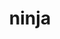---
title: "ninja"
layout: cache
categories: [package, develop]
meta: {"versions": ["1.10.2", "1.11.0", "1.11.1"], "compilers": ["gcc@=11.1.0", "gcc@=11.3.0", "gcc@=12.1.0", "gcc@=7.3.1", "gcc@=7.5.0", "gcc@=8.4.0", "oneapi@=2023.0.0"], "oss": ["amzn2", "ubuntu18.04", "ubuntu20.04", "ubuntu22.04"], "platforms": ["linux"], "targets": ["aarch64", "ivybridge", "neoverse_n1", "ppc64le", "x86_64", "x86_64_v3", "x86_64_v4"], "stacks": ["aws-ahug", "aws-ahug-aarch64", "aws-isc", "aws-isc-aarch64", "data-vis-sdk", "e4s", "e4s-oneapi", "e4s-power", "gpu-tests", "ml-linux-x86_64-cpu", "ml-linux-x86_64-cuda", "ml-linux-x86_64-rocm", "radiuss", "tutorial"], "num_specs": 135, "num_specs_by_stack": {"aws-isc-aarch64": 14, "aws-ahug-aarch64": 14, "aws-isc": 1, "aws-ahug": 1, "tutorial": 80, "radiuss": 51, "e4s-power": 3, "e4s-oneapi": 1, "gpu-tests": 1, "e4s": 3, "data-vis-sdk": 4, "ml-linux-x86_64-cuda": 5, "ml-linux-x86_64-cpu": 5, "ml-linux-x86_64-rocm": 5}}
spec_details: [{"hash": "vnufypd5onsulzpotctd3g2ofvmnnkvb", "compiler": "gcc@=7.3.1", "versions": ["1.11.1"], "os": "amzn2", "platform": "linux", "target": "aarch64", "variants": ["build_system=generic", "+re2c"], "stacks": ["aws-isc-aarch64", "aws-ahug-aarch64"], "size": "-", "tarball": "https://binaries.spack.io/develop/build_cache/linux-amzn2-aarch64/gcc-7.3.1/ninja-1.11.1/linux-amzn2-aarch64-gcc-7.3.1-ninja-1.11.1-vnufypd5onsulzpotctd3g2ofvmnnkvb.spack"}, {"hash": "7j4vgnsxngjtsouylncttmhfafnjlask", "compiler": "gcc@=7.3.1", "versions": ["1.11.1"], "os": "amzn2", "platform": "linux", "target": "aarch64", "variants": ["build_system=generic", "+re2c"], "stacks": ["aws-isc-aarch64", "aws-ahug-aarch64"], "size": "-", "tarball": "https://binaries.spack.io/develop/build_cache/linux-amzn2-aarch64/gcc-7.3.1/ninja-1.11.1/linux-amzn2-aarch64-gcc-7.3.1-ninja-1.11.1-7j4vgnsxngjtsouylncttmhfafnjlask.spack"}, {"hash": "4p7vdupshmlhugynvgk5ah3nqjwzozfq", "compiler": "gcc@=7.3.1", "versions": ["1.11.1"], "os": "amzn2", "platform": "linux", "target": "aarch64", "variants": ["build_system=generic", "+re2c"], "stacks": ["aws-isc-aarch64", "aws-ahug-aarch64"], "size": "-", "tarball": "https://binaries.spack.io/develop/build_cache/linux-amzn2-aarch64/gcc-7.3.1/ninja-1.11.1/linux-amzn2-aarch64-gcc-7.3.1-ninja-1.11.1-4p7vdupshmlhugynvgk5ah3nqjwzozfq.spack"}, {"hash": "a3ldw5ygeqsyej3tkmn5xotw6tjqsf5x", "compiler": "gcc@=7.3.1", "versions": ["1.11.1"], "os": "amzn2", "platform": "linux", "target": "aarch64", "variants": ["build_system=generic", "+re2c"], "stacks": ["aws-isc-aarch64", "aws-ahug-aarch64"], "size": "-", "tarball": "https://binaries.spack.io/develop/build_cache/linux-amzn2-aarch64/gcc-7.3.1/ninja-1.11.1/linux-amzn2-aarch64-gcc-7.3.1-ninja-1.11.1-a3ldw5ygeqsyej3tkmn5xotw6tjqsf5x.spack"}, {"hash": "vd5o7niyze22dcgk7ahcxu2vbz4zxw56", "compiler": "gcc@=7.3.1", "versions": ["1.11.1"], "os": "amzn2", "platform": "linux", "target": "aarch64", "variants": ["build_system=generic", "+re2c"], "stacks": ["aws-isc-aarch64", "aws-ahug-aarch64"], "size": "-", "tarball": "https://binaries.spack.io/develop/build_cache/linux-amzn2-aarch64/gcc-7.3.1/ninja-1.11.1/linux-amzn2-aarch64-gcc-7.3.1-ninja-1.11.1-vd5o7niyze22dcgk7ahcxu2vbz4zxw56.spack"}, {"hash": "hezwz37eiilmo52qspdbol6rcpqjnvt5", "compiler": "gcc@=7.3.1", "versions": ["1.11.1"], "os": "amzn2", "platform": "linux", "target": "aarch64", "variants": ["build_system=generic", "+re2c"], "stacks": ["aws-isc-aarch64", "aws-ahug-aarch64"], "size": "-", "tarball": "https://binaries.spack.io/develop/build_cache/linux-amzn2-aarch64/gcc-7.3.1/ninja-1.11.1/linux-amzn2-aarch64-gcc-7.3.1-ninja-1.11.1-hezwz37eiilmo52qspdbol6rcpqjnvt5.spack"}, {"hash": "lrf3dd2k67uo3qiuwns2dpu7kjend34w", "compiler": "gcc@=7.3.1", "versions": ["1.11.1"], "os": "amzn2", "platform": "linux", "target": "aarch64", "variants": ["build_system=generic", "+re2c"], "stacks": ["aws-isc-aarch64", "aws-ahug-aarch64"], "size": "-", "tarball": "https://binaries.spack.io/develop/build_cache/linux-amzn2-aarch64/gcc-7.3.1/ninja-1.11.1/linux-amzn2-aarch64-gcc-7.3.1-ninja-1.11.1-lrf3dd2k67uo3qiuwns2dpu7kjend34w.spack"}, {"hash": "trf4e5giav6hzhjwcl4wvmtrtlj2py6z", "compiler": "gcc@=7.3.1", "versions": ["1.11.1"], "os": "amzn2", "platform": "linux", "target": "ivybridge", "variants": ["build_system=generic"], "stacks": [], "size": "-", "tarball": "https://binaries.spack.io/develop/build_cache/linux-amzn2-ivybridge/gcc-7.3.1/ninja-1.11.1/linux-amzn2-ivybridge-gcc-7.3.1-ninja-1.11.1-trf4e5giav6hzhjwcl4wvmtrtlj2py6z.spack"}, {"hash": "dcrdbwbqzho4ujmmy44icipnv4omiqel", "compiler": "gcc@=7.3.1", "versions": ["1.11.1"], "os": "amzn2", "platform": "linux", "target": "ivybridge", "variants": ["build_system=generic"], "stacks": [], "size": "-", "tarball": "https://binaries.spack.io/develop/build_cache/linux-amzn2-ivybridge/gcc-7.3.1/ninja-1.11.1/linux-amzn2-ivybridge-gcc-7.3.1-ninja-1.11.1-dcrdbwbqzho4ujmmy44icipnv4omiqel.spack"}, {"hash": "3uar552ic4lh7h7f2676ufyqd77omfko", "compiler": "gcc@=7.3.1", "versions": ["1.11.1"], "os": "amzn2", "platform": "linux", "target": "ivybridge", "variants": ["build_system=generic"], "stacks": [], "size": "-", "tarball": "https://binaries.spack.io/develop/build_cache/linux-amzn2-ivybridge/gcc-7.3.1/ninja-1.11.1/linux-amzn2-ivybridge-gcc-7.3.1-ninja-1.11.1-3uar552ic4lh7h7f2676ufyqd77omfko.spack"}, {"hash": "2qtonletylcbpuihidqqq47tkkkuuulb", "compiler": "gcc@=7.3.1", "versions": ["1.11.1"], "os": "amzn2", "platform": "linux", "target": "ivybridge", "variants": ["build_system=generic"], "stacks": [], "size": "-", "tarball": "https://binaries.spack.io/develop/build_cache/linux-amzn2-ivybridge/gcc-7.3.1/ninja-1.11.1/linux-amzn2-ivybridge-gcc-7.3.1-ninja-1.11.1-2qtonletylcbpuihidqqq47tkkkuuulb.spack"}, {"hash": "syor4ebatir7fnxwra6cgedpksilkjf5", "compiler": "gcc@=7.3.1", "versions": ["1.11.1"], "os": "amzn2", "platform": "linux", "target": "neoverse_n1", "variants": ["build_system=generic", "+re2c"], "stacks": ["aws-isc-aarch64", "aws-ahug-aarch64"], "size": "-", "tarball": "https://binaries.spack.io/develop/build_cache/linux-amzn2-neoverse_n1/gcc-7.3.1/ninja-1.11.1/linux-amzn2-neoverse_n1-gcc-7.3.1-ninja-1.11.1-syor4ebatir7fnxwra6cgedpksilkjf5.spack"}, {"hash": "pajsuimcasxomzoitk5wzgdypkamrqxr", "compiler": "gcc@=7.3.1", "versions": ["1.11.1"], "os": "amzn2", "platform": "linux", "target": "neoverse_n1", "variants": ["build_system=generic", "+re2c"], "stacks": ["aws-isc-aarch64", "aws-ahug-aarch64"], "size": "-", "tarball": "https://binaries.spack.io/develop/build_cache/linux-amzn2-neoverse_n1/gcc-7.3.1/ninja-1.11.1/linux-amzn2-neoverse_n1-gcc-7.3.1-ninja-1.11.1-pajsuimcasxomzoitk5wzgdypkamrqxr.spack"}, {"hash": "n6rztmmbg4scfemtmd7a3vwfrrodozx2", "compiler": "gcc@=7.3.1", "versions": ["1.11.1"], "os": "amzn2", "platform": "linux", "target": "neoverse_n1", "variants": ["build_system=generic", "+re2c"], "stacks": ["aws-isc-aarch64", "aws-ahug-aarch64"], "size": "-", "tarball": "https://binaries.spack.io/develop/build_cache/linux-amzn2-neoverse_n1/gcc-7.3.1/ninja-1.11.1/linux-amzn2-neoverse_n1-gcc-7.3.1-ninja-1.11.1-n6rztmmbg4scfemtmd7a3vwfrrodozx2.spack"}, {"hash": "dsbf6j6flzapfy5zburr2mmjbhtechyk", "compiler": "gcc@=7.3.1", "versions": ["1.11.1"], "os": "amzn2", "platform": "linux", "target": "neoverse_n1", "variants": ["build_system=generic", "+re2c"], "stacks": ["aws-isc-aarch64", "aws-ahug-aarch64"], "size": "-", "tarball": "https://binaries.spack.io/develop/build_cache/linux-amzn2-neoverse_n1/gcc-7.3.1/ninja-1.11.1/linux-amzn2-neoverse_n1-gcc-7.3.1-ninja-1.11.1-dsbf6j6flzapfy5zburr2mmjbhtechyk.spack"}, {"hash": "mi7iagotqmoestto7jlqezcuoln2zgjl", "compiler": "gcc@=7.3.1", "versions": ["1.11.1"], "os": "amzn2", "platform": "linux", "target": "neoverse_n1", "variants": ["build_system=generic", "+re2c"], "stacks": ["aws-isc-aarch64", "aws-ahug-aarch64"], "size": "-", "tarball": "https://binaries.spack.io/develop/build_cache/linux-amzn2-neoverse_n1/gcc-7.3.1/ninja-1.11.1/linux-amzn2-neoverse_n1-gcc-7.3.1-ninja-1.11.1-mi7iagotqmoestto7jlqezcuoln2zgjl.spack"}, {"hash": "vu3yavakhgbvikaoy4lgj2mgs3harfsa", "compiler": "gcc@=7.3.1", "versions": ["1.11.1"], "os": "amzn2", "platform": "linux", "target": "neoverse_n1", "variants": ["build_system=generic", "+re2c"], "stacks": ["aws-isc-aarch64", "aws-ahug-aarch64"], "size": "-", "tarball": "https://binaries.spack.io/develop/build_cache/linux-amzn2-neoverse_n1/gcc-7.3.1/ninja-1.11.1/linux-amzn2-neoverse_n1-gcc-7.3.1-ninja-1.11.1-vu3yavakhgbvikaoy4lgj2mgs3harfsa.spack"}, {"hash": "dey55h36u3xbbryz3sj6eo2min4b22aa", "compiler": "gcc@=7.3.1", "versions": ["1.11.1"], "os": "amzn2", "platform": "linux", "target": "neoverse_n1", "variants": ["build_system=generic", "+re2c"], "stacks": ["aws-isc-aarch64", "aws-ahug-aarch64"], "size": "-", "tarball": "https://binaries.spack.io/develop/build_cache/linux-amzn2-neoverse_n1/gcc-7.3.1/ninja-1.11.1/linux-amzn2-neoverse_n1-gcc-7.3.1-ninja-1.11.1-dey55h36u3xbbryz3sj6eo2min4b22aa.spack"}, {"hash": "dqxhp6d466il7oyhdznk3cg63j7wjgi4", "compiler": "gcc@=7.3.1", "versions": ["1.11.1"], "os": "amzn2", "platform": "linux", "target": "x86_64_v3", "variants": ["build_system=generic"], "stacks": [], "size": "-", "tarball": "https://binaries.spack.io/develop/build_cache/linux-amzn2-x86_64_v3/gcc-7.3.1/ninja-1.11.1/linux-amzn2-x86_64_v3-gcc-7.3.1-ninja-1.11.1-dqxhp6d466il7oyhdznk3cg63j7wjgi4.spack"}, {"hash": "kdns4s2nbwitowieonrav5ocij4l35qe", "compiler": "gcc@=7.3.1", "versions": ["1.11.1"], "os": "amzn2", "platform": "linux", "target": "x86_64_v3", "variants": [], "stacks": [], "size": "-", "tarball": "https://binaries.spack.io/develop/build_cache/linux-amzn2-x86_64_v3/gcc-7.3.1/ninja-1.11.1/linux-amzn2-x86_64_v3-gcc-7.3.1-ninja-1.11.1-kdns4s2nbwitowieonrav5ocij4l35qe.spack"}, {"hash": "3y62fbom24diq2clkjbnxunejj33w5r6", "compiler": "gcc@=7.3.1", "versions": ["1.11.1"], "os": "amzn2", "platform": "linux", "target": "x86_64_v3", "variants": ["build_system=generic"], "stacks": [], "size": "-", "tarball": "https://binaries.spack.io/develop/build_cache/linux-amzn2-x86_64_v3/gcc-7.3.1/ninja-1.11.1/linux-amzn2-x86_64_v3-gcc-7.3.1-ninja-1.11.1-3y62fbom24diq2clkjbnxunejj33w5r6.spack"}, {"hash": "uvmzjijp3h5opkay435wy6yu7qmqhdyf", "compiler": "gcc@=7.3.1", "versions": ["1.11.1"], "os": "amzn2", "platform": "linux", "target": "x86_64_v3", "variants": ["build_system=generic"], "stacks": [], "size": "-", "tarball": "https://binaries.spack.io/develop/build_cache/linux-amzn2-x86_64_v3/gcc-7.3.1/ninja-1.11.1/linux-amzn2-x86_64_v3-gcc-7.3.1-ninja-1.11.1-uvmzjijp3h5opkay435wy6yu7qmqhdyf.spack"}, {"hash": "yn7o4eeefdokmjzpnhqrep24gsobbdnv", "compiler": "gcc@=7.3.1", "versions": ["1.11.1"], "os": "amzn2", "platform": "linux", "target": "x86_64_v3", "variants": ["build_system=generic"], "stacks": [], "size": "-", "tarball": "https://binaries.spack.io/develop/build_cache/linux-amzn2-x86_64_v3/gcc-7.3.1/ninja-1.11.1/linux-amzn2-x86_64_v3-gcc-7.3.1-ninja-1.11.1-yn7o4eeefdokmjzpnhqrep24gsobbdnv.spack"}, {"hash": "ks3qykhofdeisqexh2q6xpsy4aq5ti7o", "compiler": "gcc@=7.3.1", "versions": ["1.11.1"], "os": "amzn2", "platform": "linux", "target": "x86_64_v3", "variants": ["build_system=generic"], "stacks": [], "size": "-", "tarball": "https://binaries.spack.io/develop/build_cache/linux-amzn2-x86_64_v3/gcc-7.3.1/ninja-1.11.1/linux-amzn2-x86_64_v3-gcc-7.3.1-ninja-1.11.1-ks3qykhofdeisqexh2q6xpsy4aq5ti7o.spack"}, {"hash": "fiecuzf3yd2ybepjmyzm5csoad5wbai6", "compiler": "gcc@=7.3.1", "versions": ["1.11.1"], "os": "amzn2", "platform": "linux", "target": "x86_64_v3", "variants": ["build_system=generic"], "stacks": [], "size": "-", "tarball": "https://binaries.spack.io/develop/build_cache/linux-amzn2-x86_64_v3/gcc-7.3.1/ninja-1.11.1/linux-amzn2-x86_64_v3-gcc-7.3.1-ninja-1.11.1-fiecuzf3yd2ybepjmyzm5csoad5wbai6.spack"}, {"hash": "qgkzpqqniif5lskdger6bbdewkhn3fa7", "compiler": "gcc@=7.3.1", "versions": ["1.11.1"], "os": "amzn2", "platform": "linux", "target": "x86_64_v3", "variants": [], "stacks": [], "size": "-", "tarball": "https://binaries.spack.io/develop/build_cache/linux-amzn2-x86_64_v3/gcc-7.3.1/ninja-1.11.1/linux-amzn2-x86_64_v3-gcc-7.3.1-ninja-1.11.1-qgkzpqqniif5lskdger6bbdewkhn3fa7.spack"}, {"hash": "ygctc5lyiesm7rotekxnkwysfnq2oktz", "compiler": "gcc@=7.3.1", "versions": ["1.11.1"], "os": "amzn2", "platform": "linux", "target": "x86_64_v3", "variants": ["build_system=generic", "+re2c"], "stacks": ["aws-isc", "aws-ahug"], "size": "-", "tarball": "https://binaries.spack.io/develop/build_cache/linux-amzn2-x86_64_v3/gcc-7.3.1/ninja-1.11.1/linux-amzn2-x86_64_v3-gcc-7.3.1-ninja-1.11.1-ygctc5lyiesm7rotekxnkwysfnq2oktz.spack"}, {"hash": "pum6ms7y67djhhv54yehkmql5nker3am", "compiler": "gcc@=7.3.1", "versions": ["1.11.1"], "os": "amzn2", "platform": "linux", "target": "x86_64_v4", "variants": [], "stacks": [], "size": "-", "tarball": "https://binaries.spack.io/develop/build_cache/linux-amzn2-x86_64_v4/gcc-7.3.1/ninja-1.11.1/linux-amzn2-x86_64_v4-gcc-7.3.1-ninja-1.11.1-pum6ms7y67djhhv54yehkmql5nker3am.spack"}, {"hash": "vorobfckjskauwowj6ego4ee764rpdca", "compiler": "gcc@=7.5.0", "versions": ["1.11.0"], "os": "ubuntu18.04", "platform": "linux", "target": "x86_64", "variants": [], "stacks": ["tutorial", "radiuss"], "size": "-", "tarball": "https://binaries.spack.io/develop/build_cache/linux-ubuntu18.04-x86_64/gcc-7.5.0/ninja-1.11.0/linux-ubuntu18.04-x86_64-gcc-7.5.0-ninja-1.11.0-vorobfckjskauwowj6ego4ee764rpdca.spack"}, {"hash": "oflcvddvc6rpfmlttjgn4tpzqb456i4i", "compiler": "gcc@=7.5.0", "versions": ["1.11.1"], "os": "ubuntu18.04", "platform": "linux", "target": "x86_64", "variants": ["build_system=generic", "+re2c"], "stacks": ["tutorial", "radiuss"], "size": "-", "tarball": "https://binaries.spack.io/develop/build_cache/linux-ubuntu18.04-x86_64/gcc-7.5.0/ninja-1.11.1/linux-ubuntu18.04-x86_64-gcc-7.5.0-ninja-1.11.1-oflcvddvc6rpfmlttjgn4tpzqb456i4i.spack"}, {"hash": "476tlmstn4ixzpgquizjo7byoqipjqzi", "compiler": "gcc@=7.5.0", "versions": ["1.11.0"], "os": "ubuntu18.04", "platform": "linux", "target": "x86_64", "variants": [], "stacks": ["tutorial", "radiuss"], "size": "-", "tarball": "https://binaries.spack.io/develop/build_cache/linux-ubuntu18.04-x86_64/gcc-7.5.0/ninja-1.11.0/linux-ubuntu18.04-x86_64-gcc-7.5.0-ninja-1.11.0-476tlmstn4ixzpgquizjo7byoqipjqzi.spack"}, {"hash": "jwuyqrvphiuu73w2vlgohhnbtq3hpui2", "compiler": "gcc@=7.5.0", "versions": ["1.11.0"], "os": "ubuntu18.04", "platform": "linux", "target": "x86_64", "variants": [], "stacks": ["tutorial", "radiuss"], "size": "-", "tarball": "https://binaries.spack.io/develop/build_cache/linux-ubuntu18.04-x86_64/gcc-7.5.0/ninja-1.11.0/linux-ubuntu18.04-x86_64-gcc-7.5.0-ninja-1.11.0-jwuyqrvphiuu73w2vlgohhnbtq3hpui2.spack"}, {"hash": "jolav2mhbaxyx2wgg7wrkr6jtxddhcuz", "compiler": "gcc@=7.5.0", "versions": ["1.11.0"], "os": "ubuntu18.04", "platform": "linux", "target": "x86_64", "variants": [], "stacks": ["tutorial", "radiuss"], "size": "-", "tarball": "https://binaries.spack.io/develop/build_cache/linux-ubuntu18.04-x86_64/gcc-7.5.0/ninja-1.11.0/linux-ubuntu18.04-x86_64-gcc-7.5.0-ninja-1.11.0-jolav2mhbaxyx2wgg7wrkr6jtxddhcuz.spack"}, {"hash": "v5kskykrryxexqyibvruxtx2vwle46n7", "compiler": "gcc@=7.5.0", "versions": ["1.10.2"], "os": "ubuntu18.04", "platform": "linux", "target": "x86_64", "variants": [], "stacks": ["tutorial", "radiuss"], "size": "-", "tarball": "https://binaries.spack.io/develop/build_cache/linux-ubuntu18.04-x86_64/gcc-7.5.0/ninja-1.10.2/linux-ubuntu18.04-x86_64-gcc-7.5.0-ninja-1.10.2-v5kskykrryxexqyibvruxtx2vwle46n7.spack"}, {"hash": "mdbgjpsv4d4cn653mkwkmf5xhgjmcj2a", "compiler": "gcc@=7.5.0", "versions": ["1.11.1"], "os": "ubuntu18.04", "platform": "linux", "target": "x86_64", "variants": ["build_system=generic"], "stacks": ["tutorial", "radiuss"], "size": "-", "tarball": "https://binaries.spack.io/develop/build_cache/linux-ubuntu18.04-x86_64/gcc-7.5.0/ninja-1.11.1/linux-ubuntu18.04-x86_64-gcc-7.5.0-ninja-1.11.1-mdbgjpsv4d4cn653mkwkmf5xhgjmcj2a.spack"}, {"hash": "pqvx67kwlv5jd2xozp42seg37nr7gh5p", "compiler": "gcc@=7.5.0", "versions": ["1.11.1"], "os": "ubuntu18.04", "platform": "linux", "target": "x86_64", "variants": ["build_system=generic"], "stacks": ["tutorial", "radiuss"], "size": "-", "tarball": "https://binaries.spack.io/develop/build_cache/linux-ubuntu18.04-x86_64/gcc-7.5.0/ninja-1.11.1/linux-ubuntu18.04-x86_64-gcc-7.5.0-ninja-1.11.1-pqvx67kwlv5jd2xozp42seg37nr7gh5p.spack"}, {"hash": "zo3uzbfnptoatzl4leidzblijmboegvq", "compiler": "gcc@=7.5.0", "versions": ["1.11.0"], "os": "ubuntu18.04", "platform": "linux", "target": "x86_64", "variants": [], "stacks": ["tutorial", "radiuss"], "size": "-", "tarball": "https://binaries.spack.io/develop/build_cache/linux-ubuntu18.04-x86_64/gcc-7.5.0/ninja-1.11.0/linux-ubuntu18.04-x86_64-gcc-7.5.0-ninja-1.11.0-zo3uzbfnptoatzl4leidzblijmboegvq.spack"}, {"hash": "eerchp5w3lytvalwvjahn67rikgfq45q", "compiler": "gcc@=7.5.0", "versions": ["1.10.2"], "os": "ubuntu18.04", "platform": "linux", "target": "x86_64", "variants": [], "stacks": ["tutorial", "radiuss"], "size": "-", "tarball": "https://binaries.spack.io/develop/build_cache/linux-ubuntu18.04-x86_64/gcc-7.5.0/ninja-1.10.2/linux-ubuntu18.04-x86_64-gcc-7.5.0-ninja-1.10.2-eerchp5w3lytvalwvjahn67rikgfq45q.spack"}, {"hash": "7dcgm55cmk7l7xafnrcwgotvwzzu5lkn", "compiler": "gcc@=7.5.0", "versions": ["1.11.0"], "os": "ubuntu18.04", "platform": "linux", "target": "x86_64", "variants": [], "stacks": ["tutorial", "radiuss"], "size": "-", "tarball": "https://binaries.spack.io/develop/build_cache/linux-ubuntu18.04-x86_64/gcc-7.5.0/ninja-1.11.0/linux-ubuntu18.04-x86_64-gcc-7.5.0-ninja-1.11.0-7dcgm55cmk7l7xafnrcwgotvwzzu5lkn.spack"}, {"hash": "qodie37vmmotxvobm6foaerllcrokjs7", "compiler": "gcc@=7.5.0", "versions": ["1.11.0"], "os": "ubuntu18.04", "platform": "linux", "target": "x86_64", "variants": [], "stacks": ["tutorial", "radiuss"], "size": "-", "tarball": "https://binaries.spack.io/develop/build_cache/linux-ubuntu18.04-x86_64/gcc-7.5.0/ninja-1.11.0/linux-ubuntu18.04-x86_64-gcc-7.5.0-ninja-1.11.0-qodie37vmmotxvobm6foaerllcrokjs7.spack"}, {"hash": "uzsjh5qckwkk3zc7jmtkstqsk3f3oo2j", "compiler": "gcc@=7.5.0", "versions": ["1.10.2"], "os": "ubuntu18.04", "platform": "linux", "target": "x86_64", "variants": [], "stacks": ["tutorial", "radiuss"], "size": "-", "tarball": "https://binaries.spack.io/develop/build_cache/linux-ubuntu18.04-x86_64/gcc-7.5.0/ninja-1.10.2/linux-ubuntu18.04-x86_64-gcc-7.5.0-ninja-1.10.2-uzsjh5qckwkk3zc7jmtkstqsk3f3oo2j.spack"}, {"hash": "oaddz5qme4guipnrrxxpkvyijxysf3w2", "compiler": "gcc@=7.5.0", "versions": ["1.11.0"], "os": "ubuntu18.04", "platform": "linux", "target": "x86_64", "variants": [], "stacks": ["tutorial", "radiuss"], "size": "-", "tarball": "https://binaries.spack.io/develop/build_cache/linux-ubuntu18.04-x86_64/gcc-7.5.0/ninja-1.11.0/linux-ubuntu18.04-x86_64-gcc-7.5.0-ninja-1.11.0-oaddz5qme4guipnrrxxpkvyijxysf3w2.spack"}, {"hash": "qc5bplaqlw5d6vpqs4xrbhfyzzprkaw6", "compiler": "gcc@=7.5.0", "versions": ["1.11.0"], "os": "ubuntu18.04", "platform": "linux", "target": "x86_64", "variants": [], "stacks": ["tutorial", "radiuss"], "size": "-", "tarball": "https://binaries.spack.io/develop/build_cache/linux-ubuntu18.04-x86_64/gcc-7.5.0/ninja-1.11.0/linux-ubuntu18.04-x86_64-gcc-7.5.0-ninja-1.11.0-qc5bplaqlw5d6vpqs4xrbhfyzzprkaw6.spack"}, {"hash": "fqjkqrsjv6hmedy3kzaowqaysssflotp", "compiler": "gcc@=7.5.0", "versions": ["1.10.2"], "os": "ubuntu18.04", "platform": "linux", "target": "x86_64", "variants": [], "stacks": ["tutorial", "radiuss"], "size": "-", "tarball": "https://binaries.spack.io/develop/build_cache/linux-ubuntu18.04-x86_64/gcc-7.5.0/ninja-1.10.2/linux-ubuntu18.04-x86_64-gcc-7.5.0-ninja-1.10.2-fqjkqrsjv6hmedy3kzaowqaysssflotp.spack"}, {"hash": "agke3xazntrroiymwsdi4motp3svrqh3", "compiler": "gcc@=7.5.0", "versions": ["1.10.2"], "os": "ubuntu18.04", "platform": "linux", "target": "x86_64", "variants": [], "stacks": ["tutorial", "radiuss"], "size": "-", "tarball": "https://binaries.spack.io/develop/build_cache/linux-ubuntu18.04-x86_64/gcc-7.5.0/ninja-1.10.2/linux-ubuntu18.04-x86_64-gcc-7.5.0-ninja-1.10.2-agke3xazntrroiymwsdi4motp3svrqh3.spack"}, {"hash": "553u44ogn3ncsxqiqe7344jgglwwmjap", "compiler": "gcc@=7.5.0", "versions": ["1.11.1"], "os": "ubuntu18.04", "platform": "linux", "target": "x86_64", "variants": ["build_system=generic"], "stacks": ["tutorial", "radiuss"], "size": "-", "tarball": "https://binaries.spack.io/develop/build_cache/linux-ubuntu18.04-x86_64/gcc-7.5.0/ninja-1.11.1/linux-ubuntu18.04-x86_64-gcc-7.5.0-ninja-1.11.1-553u44ogn3ncsxqiqe7344jgglwwmjap.spack"}, {"hash": "od7zsxkuu3agy7j7ruzxfdbqw7zi75ns", "compiler": "gcc@=7.5.0", "versions": ["1.10.2"], "os": "ubuntu18.04", "platform": "linux", "target": "x86_64", "variants": [], "stacks": ["tutorial", "radiuss"], "size": "-", "tarball": "https://binaries.spack.io/develop/build_cache/linux-ubuntu18.04-x86_64/gcc-7.5.0/ninja-1.10.2/linux-ubuntu18.04-x86_64-gcc-7.5.0-ninja-1.10.2-od7zsxkuu3agy7j7ruzxfdbqw7zi75ns.spack"}, {"hash": "s77rn2nei465f5due76qbfzpqlpvbtcd", "compiler": "gcc@=7.5.0", "versions": ["1.11.0"], "os": "ubuntu18.04", "platform": "linux", "target": "x86_64", "variants": [], "stacks": ["tutorial", "radiuss"], "size": "-", "tarball": "https://binaries.spack.io/develop/build_cache/linux-ubuntu18.04-x86_64/gcc-7.5.0/ninja-1.11.0/linux-ubuntu18.04-x86_64-gcc-7.5.0-ninja-1.11.0-s77rn2nei465f5due76qbfzpqlpvbtcd.spack"}, {"hash": "zr6tzriotyl4nwzpfoa5qh7qakp4wy34", "compiler": "gcc@=7.5.0", "versions": ["1.11.0"], "os": "ubuntu18.04", "platform": "linux", "target": "x86_64", "variants": [], "stacks": ["tutorial", "radiuss"], "size": "-", "tarball": "https://binaries.spack.io/develop/build_cache/linux-ubuntu18.04-x86_64/gcc-7.5.0/ninja-1.11.0/linux-ubuntu18.04-x86_64-gcc-7.5.0-ninja-1.11.0-zr6tzriotyl4nwzpfoa5qh7qakp4wy34.spack"}, {"hash": "7gxc3a7lbjc7psrvmqsc55ceswdxes5c", "compiler": "gcc@=7.5.0", "versions": ["1.11.0"], "os": "ubuntu18.04", "platform": "linux", "target": "x86_64", "variants": [], "stacks": ["tutorial", "radiuss"], "size": "-", "tarball": "https://binaries.spack.io/develop/build_cache/linux-ubuntu18.04-x86_64/gcc-7.5.0/ninja-1.11.0/linux-ubuntu18.04-x86_64-gcc-7.5.0-ninja-1.11.0-7gxc3a7lbjc7psrvmqsc55ceswdxes5c.spack"}, {"hash": "j4hnblfthnzjmqnzaqzdwxvbqnfz6yst", "compiler": "gcc@=7.5.0", "versions": ["1.11.1"], "os": "ubuntu18.04", "platform": "linux", "target": "x86_64", "variants": ["build_system=generic"], "stacks": ["tutorial", "radiuss"], "size": "-", "tarball": "https://binaries.spack.io/develop/build_cache/linux-ubuntu18.04-x86_64/gcc-7.5.0/ninja-1.11.1/linux-ubuntu18.04-x86_64-gcc-7.5.0-ninja-1.11.1-j4hnblfthnzjmqnzaqzdwxvbqnfz6yst.spack"}, {"hash": "6w73fkusqyssijiocdotswidm2lh2rbc", "compiler": "gcc@=7.5.0", "versions": ["1.11.1"], "os": "ubuntu18.04", "platform": "linux", "target": "x86_64", "variants": [], "stacks": ["tutorial", "radiuss"], "size": "-", "tarball": "https://binaries.spack.io/develop/build_cache/linux-ubuntu18.04-x86_64/gcc-7.5.0/ninja-1.11.1/linux-ubuntu18.04-x86_64-gcc-7.5.0-ninja-1.11.1-6w73fkusqyssijiocdotswidm2lh2rbc.spack"}, {"hash": "m6xie3ahjnhom7iy46psisfqkuojboss", "compiler": "gcc@=7.5.0", "versions": ["1.10.2"], "os": "ubuntu18.04", "platform": "linux", "target": "x86_64", "variants": [], "stacks": ["tutorial", "radiuss"], "size": "-", "tarball": "https://binaries.spack.io/develop/build_cache/linux-ubuntu18.04-x86_64/gcc-7.5.0/ninja-1.10.2/linux-ubuntu18.04-x86_64-gcc-7.5.0-ninja-1.10.2-m6xie3ahjnhom7iy46psisfqkuojboss.spack"}, {"hash": "w7wfaqd5dxrwu6aadqityrgfkrl5wley", "compiler": "gcc@=7.5.0", "versions": ["1.11.1"], "os": "ubuntu18.04", "platform": "linux", "target": "x86_64", "variants": ["build_system=generic", "+re2c"], "stacks": ["tutorial", "radiuss"], "size": "-", "tarball": "https://binaries.spack.io/develop/build_cache/linux-ubuntu18.04-x86_64/gcc-7.5.0/ninja-1.11.1/linux-ubuntu18.04-x86_64-gcc-7.5.0-ninja-1.11.1-w7wfaqd5dxrwu6aadqityrgfkrl5wley.spack"}, {"hash": "5khw4r57bfupprakpyulw67dbi5w2qra", "compiler": "gcc@=7.5.0", "versions": ["1.11.0"], "os": "ubuntu18.04", "platform": "linux", "target": "x86_64", "variants": [], "stacks": ["tutorial", "radiuss"], "size": "-", "tarball": "https://binaries.spack.io/develop/build_cache/linux-ubuntu18.04-x86_64/gcc-7.5.0/ninja-1.11.0/linux-ubuntu18.04-x86_64-gcc-7.5.0-ninja-1.11.0-5khw4r57bfupprakpyulw67dbi5w2qra.spack"}, {"hash": "da2ecbuwywvjoaqqcwyneow37myhdxys", "compiler": "gcc@=7.5.0", "versions": ["1.11.0"], "os": "ubuntu18.04", "platform": "linux", "target": "x86_64", "variants": [], "stacks": ["tutorial", "radiuss"], "size": "-", "tarball": "https://binaries.spack.io/develop/build_cache/linux-ubuntu18.04-x86_64/gcc-7.5.0/ninja-1.11.0/linux-ubuntu18.04-x86_64-gcc-7.5.0-ninja-1.11.0-da2ecbuwywvjoaqqcwyneow37myhdxys.spack"}, {"hash": "by2uhhkgsc6u324aup4ujehnwtdkttea", "compiler": "gcc@=7.5.0", "versions": ["1.11.0"], "os": "ubuntu18.04", "platform": "linux", "target": "x86_64", "variants": [], "stacks": ["tutorial", "radiuss"], "size": "-", "tarball": "https://binaries.spack.io/develop/build_cache/linux-ubuntu18.04-x86_64/gcc-7.5.0/ninja-1.11.0/linux-ubuntu18.04-x86_64-gcc-7.5.0-ninja-1.11.0-by2uhhkgsc6u324aup4ujehnwtdkttea.spack"}, {"hash": "nkvnqmuhvq5z4cek7dji3ggdkvecmwdt", "compiler": "gcc@=7.5.0", "versions": ["1.10.2"], "os": "ubuntu18.04", "platform": "linux", "target": "x86_64", "variants": [], "stacks": ["tutorial", "radiuss"], "size": "-", "tarball": "https://binaries.spack.io/develop/build_cache/linux-ubuntu18.04-x86_64/gcc-7.5.0/ninja-1.10.2/linux-ubuntu18.04-x86_64-gcc-7.5.0-ninja-1.10.2-nkvnqmuhvq5z4cek7dji3ggdkvecmwdt.spack"}, {"hash": "p7lr6cvmtj3texwr3ymottgkirxgestl", "compiler": "gcc@=7.5.0", "versions": ["1.11.0"], "os": "ubuntu18.04", "platform": "linux", "target": "x86_64", "variants": [], "stacks": ["tutorial", "radiuss"], "size": "-", "tarball": "https://binaries.spack.io/develop/build_cache/linux-ubuntu18.04-x86_64/gcc-7.5.0/ninja-1.11.0/linux-ubuntu18.04-x86_64-gcc-7.5.0-ninja-1.11.0-p7lr6cvmtj3texwr3ymottgkirxgestl.spack"}, {"hash": "i3os6g532pf7vxn45zhxbbhoghnm2fx5", "compiler": "gcc@=7.5.0", "versions": ["1.10.2"], "os": "ubuntu18.04", "platform": "linux", "target": "x86_64", "variants": [], "stacks": ["tutorial", "radiuss"], "size": "-", "tarball": "https://binaries.spack.io/develop/build_cache/linux-ubuntu18.04-x86_64/gcc-7.5.0/ninja-1.10.2/linux-ubuntu18.04-x86_64-gcc-7.5.0-ninja-1.10.2-i3os6g532pf7vxn45zhxbbhoghnm2fx5.spack"}, {"hash": "ebpz3rh3oliobbstoxgm2brkwesgifnu", "compiler": "gcc@=7.5.0", "versions": ["1.11.0"], "os": "ubuntu18.04", "platform": "linux", "target": "x86_64", "variants": [], "stacks": ["tutorial", "radiuss"], "size": "-", "tarball": "https://binaries.spack.io/develop/build_cache/linux-ubuntu18.04-x86_64/gcc-7.5.0/ninja-1.11.0/linux-ubuntu18.04-x86_64-gcc-7.5.0-ninja-1.11.0-ebpz3rh3oliobbstoxgm2brkwesgifnu.spack"}, {"hash": "fv3ssuf36jtvrf6lpbbsc464b4ehpnpd", "compiler": "gcc@=7.5.0", "versions": ["1.10.2"], "os": "ubuntu18.04", "platform": "linux", "target": "x86_64", "variants": [], "stacks": ["tutorial", "radiuss"], "size": "-", "tarball": "https://binaries.spack.io/develop/build_cache/linux-ubuntu18.04-x86_64/gcc-7.5.0/ninja-1.10.2/linux-ubuntu18.04-x86_64-gcc-7.5.0-ninja-1.10.2-fv3ssuf36jtvrf6lpbbsc464b4ehpnpd.spack"}, {"hash": "l5i2uv2lrfv2bnkrmleugmr7chyidbjh", "compiler": "gcc@=7.5.0", "versions": ["1.11.1"], "os": "ubuntu18.04", "platform": "linux", "target": "x86_64", "variants": ["build_system=generic"], "stacks": ["radiuss"], "size": "-", "tarball": "https://binaries.spack.io/develop/build_cache/linux-ubuntu18.04-x86_64/gcc-7.5.0/ninja-1.11.1/linux-ubuntu18.04-x86_64-gcc-7.5.0-ninja-1.11.1-l5i2uv2lrfv2bnkrmleugmr7chyidbjh.spack"}, {"hash": "5kbjsrloedxa5zvmmj3f7ac6jhrlz4ke", "compiler": "gcc@=7.5.0", "versions": ["1.11.1"], "os": "ubuntu18.04", "platform": "linux", "target": "x86_64", "variants": ["build_system=generic"], "stacks": ["radiuss"], "size": "-", "tarball": "https://binaries.spack.io/develop/build_cache/linux-ubuntu18.04-x86_64/gcc-7.5.0/ninja-1.11.1/linux-ubuntu18.04-x86_64-gcc-7.5.0-ninja-1.11.1-5kbjsrloedxa5zvmmj3f7ac6jhrlz4ke.spack"}, {"hash": "56uy3dlsqfvpqnkbrupvswg2y2tkoafl", "compiler": "gcc@=7.5.0", "versions": ["1.11.1"], "os": "ubuntu18.04", "platform": "linux", "target": "x86_64", "variants": ["build_system=generic"], "stacks": ["radiuss"], "size": "-", "tarball": "https://binaries.spack.io/develop/build_cache/linux-ubuntu18.04-x86_64/gcc-7.5.0/ninja-1.11.1/linux-ubuntu18.04-x86_64-gcc-7.5.0-ninja-1.11.1-56uy3dlsqfvpqnkbrupvswg2y2tkoafl.spack"}, {"hash": "pwsov44rqyto5sqqstkp5we7r7mrlikc", "compiler": "gcc@=7.5.0", "versions": ["1.11.1"], "os": "ubuntu18.04", "platform": "linux", "target": "x86_64", "variants": ["build_system=generic"], "stacks": ["radiuss"], "size": "-", "tarball": "https://binaries.spack.io/develop/build_cache/linux-ubuntu18.04-x86_64/gcc-7.5.0/ninja-1.11.1/linux-ubuntu18.04-x86_64-gcc-7.5.0-ninja-1.11.1-pwsov44rqyto5sqqstkp5we7r7mrlikc.spack"}, {"hash": "sbowpsvgiyp5ej7rkve7h46m2ybqcacb", "compiler": "gcc@=7.5.0", "versions": ["1.11.1"], "os": "ubuntu18.04", "platform": "linux", "target": "x86_64", "variants": [], "stacks": ["radiuss"], "size": "-", "tarball": "https://binaries.spack.io/develop/build_cache/linux-ubuntu18.04-x86_64/gcc-7.5.0/ninja-1.11.1/linux-ubuntu18.04-x86_64-gcc-7.5.0-ninja-1.11.1-sbowpsvgiyp5ej7rkve7h46m2ybqcacb.spack"}, {"hash": "qetvb2ws4yo3czlcatwtp6u6qw2nbljo", "compiler": "gcc@=7.5.0", "versions": ["1.11.1"], "os": "ubuntu18.04", "platform": "linux", "target": "x86_64", "variants": ["build_system=generic", "+re2c"], "stacks": ["radiuss"], "size": "-", "tarball": "https://binaries.spack.io/develop/build_cache/linux-ubuntu18.04-x86_64/gcc-7.5.0/ninja-1.11.1/linux-ubuntu18.04-x86_64-gcc-7.5.0-ninja-1.11.1-qetvb2ws4yo3czlcatwtp6u6qw2nbljo.spack"}, {"hash": "ud2v6vquuz6ry4odhkktofbilnsfanek", "compiler": "gcc@=7.5.0", "versions": ["1.11.1"], "os": "ubuntu18.04", "platform": "linux", "target": "x86_64", "variants": ["build_system=generic", "+re2c"], "stacks": ["radiuss"], "size": "-", "tarball": "https://binaries.spack.io/develop/build_cache/linux-ubuntu18.04-x86_64/gcc-7.5.0/ninja-1.11.1/linux-ubuntu18.04-x86_64-gcc-7.5.0-ninja-1.11.1-ud2v6vquuz6ry4odhkktofbilnsfanek.spack"}, {"hash": "6pkj2efgblnhnlmwks7oeeykbhskbnaf", "compiler": "gcc@=8.4.0", "versions": ["1.11.1"], "os": "ubuntu18.04", "platform": "linux", "target": "x86_64", "variants": ["build_system=generic"], "stacks": ["tutorial"], "size": "-", "tarball": "https://binaries.spack.io/develop/build_cache/linux-ubuntu18.04-x86_64/gcc-8.4.0/ninja-1.11.1/linux-ubuntu18.04-x86_64-gcc-8.4.0-ninja-1.11.1-6pkj2efgblnhnlmwks7oeeykbhskbnaf.spack"}, {"hash": "ls3v4fydi5kbiutoldicha22kklldqle", "compiler": "gcc@=8.4.0", "versions": ["1.11.1"], "os": "ubuntu18.04", "platform": "linux", "target": "x86_64", "variants": ["build_system=generic", "+re2c"], "stacks": ["tutorial"], "size": "-", "tarball": "https://binaries.spack.io/develop/build_cache/linux-ubuntu18.04-x86_64/gcc-8.4.0/ninja-1.11.1/linux-ubuntu18.04-x86_64-gcc-8.4.0-ninja-1.11.1-ls3v4fydi5kbiutoldicha22kklldqle.spack"}, {"hash": "ep7tl22kqaj2guksobn5yv4tndypgpwa", "compiler": "gcc@=8.4.0", "versions": ["1.11.1"], "os": "ubuntu18.04", "platform": "linux", "target": "x86_64", "variants": ["build_system=generic", "+re2c"], "stacks": ["tutorial"], "size": "-", "tarball": "https://binaries.spack.io/develop/build_cache/linux-ubuntu18.04-x86_64/gcc-8.4.0/ninja-1.11.1/linux-ubuntu18.04-x86_64-gcc-8.4.0-ninja-1.11.1-ep7tl22kqaj2guksobn5yv4tndypgpwa.spack"}, {"hash": "v4ymfsghwsjqmakxuokxg6f73elia2e5", "compiler": "gcc@=8.4.0", "versions": ["1.11.0"], "os": "ubuntu18.04", "platform": "linux", "target": "x86_64", "variants": [], "stacks": ["tutorial"], "size": "-", "tarball": "https://binaries.spack.io/develop/build_cache/linux-ubuntu18.04-x86_64/gcc-8.4.0/ninja-1.11.0/linux-ubuntu18.04-x86_64-gcc-8.4.0-ninja-1.11.0-v4ymfsghwsjqmakxuokxg6f73elia2e5.spack"}, {"hash": "lzk6epgmubxuormi2wo43iscczgb6ibs", "compiler": "gcc@=8.4.0", "versions": ["1.10.2"], "os": "ubuntu18.04", "platform": "linux", "target": "x86_64", "variants": [], "stacks": ["tutorial"], "size": "-", "tarball": "https://binaries.spack.io/develop/build_cache/linux-ubuntu18.04-x86_64/gcc-8.4.0/ninja-1.10.2/linux-ubuntu18.04-x86_64-gcc-8.4.0-ninja-1.10.2-lzk6epgmubxuormi2wo43iscczgb6ibs.spack"}, {"hash": "udwcurqyu4dypklnwgpiw4niw5k6bxzd", "compiler": "gcc@=8.4.0", "versions": ["1.10.2"], "os": "ubuntu18.04", "platform": "linux", "target": "x86_64", "variants": [], "stacks": ["tutorial"], "size": "-", "tarball": "https://binaries.spack.io/develop/build_cache/linux-ubuntu18.04-x86_64/gcc-8.4.0/ninja-1.10.2/linux-ubuntu18.04-x86_64-gcc-8.4.0-ninja-1.10.2-udwcurqyu4dypklnwgpiw4niw5k6bxzd.spack"}, {"hash": "j4752saellng4gswkweagclnn4ggibuc", "compiler": "gcc@=8.4.0", "versions": ["1.11.0"], "os": "ubuntu18.04", "platform": "linux", "target": "x86_64", "variants": [], "stacks": ["tutorial"], "size": "-", "tarball": "https://binaries.spack.io/develop/build_cache/linux-ubuntu18.04-x86_64/gcc-8.4.0/ninja-1.11.0/linux-ubuntu18.04-x86_64-gcc-8.4.0-ninja-1.11.0-j4752saellng4gswkweagclnn4ggibuc.spack"}, {"hash": "3igl6tjus2hvuhv45zprmz7qa3e66nzw", "compiler": "gcc@=8.4.0", "versions": ["1.10.2"], "os": "ubuntu18.04", "platform": "linux", "target": "x86_64", "variants": [], "stacks": ["tutorial"], "size": "-", "tarball": "https://binaries.spack.io/develop/build_cache/linux-ubuntu18.04-x86_64/gcc-8.4.0/ninja-1.10.2/linux-ubuntu18.04-x86_64-gcc-8.4.0-ninja-1.10.2-3igl6tjus2hvuhv45zprmz7qa3e66nzw.spack"}, {"hash": "cpnm3nf6d43euamdqzffsrrazb54ptea", "compiler": "gcc@=8.4.0", "versions": ["1.11.0"], "os": "ubuntu18.04", "platform": "linux", "target": "x86_64", "variants": [], "stacks": ["tutorial"], "size": "-", "tarball": "https://binaries.spack.io/develop/build_cache/linux-ubuntu18.04-x86_64/gcc-8.4.0/ninja-1.11.0/linux-ubuntu18.04-x86_64-gcc-8.4.0-ninja-1.11.0-cpnm3nf6d43euamdqzffsrrazb54ptea.spack"}, {"hash": "hydyvik4sab3446q5ofhu6znx6zbj6dr", "compiler": "gcc@=8.4.0", "versions": ["1.11.0"], "os": "ubuntu18.04", "platform": "linux", "target": "x86_64", "variants": [], "stacks": ["tutorial"], "size": "-", "tarball": "https://binaries.spack.io/develop/build_cache/linux-ubuntu18.04-x86_64/gcc-8.4.0/ninja-1.11.0/linux-ubuntu18.04-x86_64-gcc-8.4.0-ninja-1.11.0-hydyvik4sab3446q5ofhu6znx6zbj6dr.spack"}, {"hash": "u3b2nyivzf7yfr46wk4jtglrp6onmx42", "compiler": "gcc@=8.4.0", "versions": ["1.11.0"], "os": "ubuntu18.04", "platform": "linux", "target": "x86_64", "variants": [], "stacks": ["tutorial"], "size": "-", "tarball": "https://binaries.spack.io/develop/build_cache/linux-ubuntu18.04-x86_64/gcc-8.4.0/ninja-1.11.0/linux-ubuntu18.04-x86_64-gcc-8.4.0-ninja-1.11.0-u3b2nyivzf7yfr46wk4jtglrp6onmx42.spack"}, {"hash": "6gttb4fdxhzfqpxopmrttkeo6ukuja4h", "compiler": "gcc@=8.4.0", "versions": ["1.11.0"], "os": "ubuntu18.04", "platform": "linux", "target": "x86_64", "variants": [], "stacks": ["tutorial"], "size": "-", "tarball": "https://binaries.spack.io/develop/build_cache/linux-ubuntu18.04-x86_64/gcc-8.4.0/ninja-1.11.0/linux-ubuntu18.04-x86_64-gcc-8.4.0-ninja-1.11.0-6gttb4fdxhzfqpxopmrttkeo6ukuja4h.spack"}, {"hash": "zadfkzxfmhbr2tx6lh4ft6rn5pp6b7i4", "compiler": "gcc@=8.4.0", "versions": ["1.10.2"], "os": "ubuntu18.04", "platform": "linux", "target": "x86_64", "variants": [], "stacks": ["tutorial"], "size": "-", "tarball": "https://binaries.spack.io/develop/build_cache/linux-ubuntu18.04-x86_64/gcc-8.4.0/ninja-1.10.2/linux-ubuntu18.04-x86_64-gcc-8.4.0-ninja-1.10.2-zadfkzxfmhbr2tx6lh4ft6rn5pp6b7i4.spack"}, {"hash": "g7hhgagyze2mtceish7wpwxqkbq3abgk", "compiler": "gcc@=8.4.0", "versions": ["1.10.2"], "os": "ubuntu18.04", "platform": "linux", "target": "x86_64", "variants": [], "stacks": ["tutorial"], "size": "-", "tarball": "https://binaries.spack.io/develop/build_cache/linux-ubuntu18.04-x86_64/gcc-8.4.0/ninja-1.10.2/linux-ubuntu18.04-x86_64-gcc-8.4.0-ninja-1.10.2-g7hhgagyze2mtceish7wpwxqkbq3abgk.spack"}, {"hash": "5c3g655ygp6gbpmrmjitirolvtjrzamx", "compiler": "gcc@=8.4.0", "versions": ["1.10.2"], "os": "ubuntu18.04", "platform": "linux", "target": "x86_64", "variants": [], "stacks": ["tutorial"], "size": "-", "tarball": "https://binaries.spack.io/develop/build_cache/linux-ubuntu18.04-x86_64/gcc-8.4.0/ninja-1.10.2/linux-ubuntu18.04-x86_64-gcc-8.4.0-ninja-1.10.2-5c3g655ygp6gbpmrmjitirolvtjrzamx.spack"}, {"hash": "nl47e6tbkt2jcytagrh74v6x3jdbq344", "compiler": "gcc@=8.4.0", "versions": ["1.11.0"], "os": "ubuntu18.04", "platform": "linux", "target": "x86_64", "variants": [], "stacks": ["tutorial"], "size": "-", "tarball": "https://binaries.spack.io/develop/build_cache/linux-ubuntu18.04-x86_64/gcc-8.4.0/ninja-1.11.0/linux-ubuntu18.04-x86_64-gcc-8.4.0-ninja-1.11.0-nl47e6tbkt2jcytagrh74v6x3jdbq344.spack"}, {"hash": "5kokvjxeg5ebi4ynqof5oatu7cb5a265", "compiler": "gcc@=8.4.0", "versions": ["1.10.2"], "os": "ubuntu18.04", "platform": "linux", "target": "x86_64", "variants": [], "stacks": ["tutorial"], "size": "-", "tarball": "https://binaries.spack.io/develop/build_cache/linux-ubuntu18.04-x86_64/gcc-8.4.0/ninja-1.10.2/linux-ubuntu18.04-x86_64-gcc-8.4.0-ninja-1.10.2-5kokvjxeg5ebi4ynqof5oatu7cb5a265.spack"}, {"hash": "pul2tdse55hfp74e3od2b3kvigzicojn", "compiler": "gcc@=8.4.0", "versions": ["1.11.0"], "os": "ubuntu18.04", "platform": "linux", "target": "x86_64", "variants": [], "stacks": ["tutorial"], "size": "-", "tarball": "https://binaries.spack.io/develop/build_cache/linux-ubuntu18.04-x86_64/gcc-8.4.0/ninja-1.11.0/linux-ubuntu18.04-x86_64-gcc-8.4.0-ninja-1.11.0-pul2tdse55hfp74e3od2b3kvigzicojn.spack"}, {"hash": "7ixq3v3esezhfnv6l4yfbhg5ewku2o7y", "compiler": "gcc@=8.4.0", "versions": ["1.10.2"], "os": "ubuntu18.04", "platform": "linux", "target": "x86_64", "variants": [], "stacks": ["tutorial"], "size": "-", "tarball": "https://binaries.spack.io/develop/build_cache/linux-ubuntu18.04-x86_64/gcc-8.4.0/ninja-1.10.2/linux-ubuntu18.04-x86_64-gcc-8.4.0-ninja-1.10.2-7ixq3v3esezhfnv6l4yfbhg5ewku2o7y.spack"}, {"hash": "rwxfihujca6pbbuuuefplw34tsxs23ug", "compiler": "gcc@=8.4.0", "versions": ["1.11.0"], "os": "ubuntu18.04", "platform": "linux", "target": "x86_64", "variants": [], "stacks": ["tutorial"], "size": "-", "tarball": "https://binaries.spack.io/develop/build_cache/linux-ubuntu18.04-x86_64/gcc-8.4.0/ninja-1.11.0/linux-ubuntu18.04-x86_64-gcc-8.4.0-ninja-1.11.0-rwxfihujca6pbbuuuefplw34tsxs23ug.spack"}, {"hash": "ohu7v7pihvk5hylhcwd2wfsijgdbczf5", "compiler": "gcc@=8.4.0", "versions": ["1.10.2"], "os": "ubuntu18.04", "platform": "linux", "target": "x86_64", "variants": [], "stacks": ["tutorial"], "size": "-", "tarball": "https://binaries.spack.io/develop/build_cache/linux-ubuntu18.04-x86_64/gcc-8.4.0/ninja-1.10.2/linux-ubuntu18.04-x86_64-gcc-8.4.0-ninja-1.10.2-ohu7v7pihvk5hylhcwd2wfsijgdbczf5.spack"}, {"hash": "qmfoswapeznm34haxgmanufbepnclxun", "compiler": "gcc@=8.4.0", "versions": ["1.11.0"], "os": "ubuntu18.04", "platform": "linux", "target": "x86_64", "variants": [], "stacks": ["tutorial"], "size": "-", "tarball": "https://binaries.spack.io/develop/build_cache/linux-ubuntu18.04-x86_64/gcc-8.4.0/ninja-1.11.0/linux-ubuntu18.04-x86_64-gcc-8.4.0-ninja-1.11.0-qmfoswapeznm34haxgmanufbepnclxun.spack"}, {"hash": "udegpwhgujflg5g7gvetlfvqdaacsoxu", "compiler": "gcc@=8.4.0", "versions": ["1.10.2"], "os": "ubuntu18.04", "platform": "linux", "target": "x86_64", "variants": [], "stacks": ["tutorial"], "size": "-", "tarball": "https://binaries.spack.io/develop/build_cache/linux-ubuntu18.04-x86_64/gcc-8.4.0/ninja-1.10.2/linux-ubuntu18.04-x86_64-gcc-8.4.0-ninja-1.10.2-udegpwhgujflg5g7gvetlfvqdaacsoxu.spack"}, {"hash": "ume6so7u3wyo2odaqumym5k2naawogfn", "compiler": "gcc@=8.4.0", "versions": ["1.11.0"], "os": "ubuntu18.04", "platform": "linux", "target": "x86_64", "variants": [], "stacks": ["tutorial"], "size": "-", "tarball": "https://binaries.spack.io/develop/build_cache/linux-ubuntu18.04-x86_64/gcc-8.4.0/ninja-1.11.0/linux-ubuntu18.04-x86_64-gcc-8.4.0-ninja-1.11.0-ume6so7u3wyo2odaqumym5k2naawogfn.spack"}, {"hash": "22235qau56rtvny2ugil4ifmq7taekgh", "compiler": "gcc@=8.4.0", "versions": ["1.11.0"], "os": "ubuntu18.04", "platform": "linux", "target": "x86_64", "variants": [], "stacks": ["tutorial"], "size": "-", "tarball": "https://binaries.spack.io/develop/build_cache/linux-ubuntu18.04-x86_64/gcc-8.4.0/ninja-1.11.0/linux-ubuntu18.04-x86_64-gcc-8.4.0-ninja-1.11.0-22235qau56rtvny2ugil4ifmq7taekgh.spack"}, {"hash": "zr4sqca7twqm4xbxoqald6ovnj6y7mve", "compiler": "gcc@=8.4.0", "versions": ["1.11.0"], "os": "ubuntu18.04", "platform": "linux", "target": "x86_64", "variants": [], "stacks": ["tutorial"], "size": "-", "tarball": "https://binaries.spack.io/develop/build_cache/linux-ubuntu18.04-x86_64/gcc-8.4.0/ninja-1.11.0/linux-ubuntu18.04-x86_64-gcc-8.4.0-ninja-1.11.0-zr4sqca7twqm4xbxoqald6ovnj6y7mve.spack"}, {"hash": "4rzvqx3e27noohvggfyp746y46mojjev", "compiler": "gcc@=8.4.0", "versions": ["1.11.0"], "os": "ubuntu18.04", "platform": "linux", "target": "x86_64", "variants": [], "stacks": ["tutorial"], "size": "-", "tarball": "https://binaries.spack.io/develop/build_cache/linux-ubuntu18.04-x86_64/gcc-8.4.0/ninja-1.11.0/linux-ubuntu18.04-x86_64-gcc-8.4.0-ninja-1.11.0-4rzvqx3e27noohvggfyp746y46mojjev.spack"}, {"hash": "7ecikj6cojbhxiy3dep7lugbhefq56ez", "compiler": "gcc@=8.4.0", "versions": ["1.11.0"], "os": "ubuntu18.04", "platform": "linux", "target": "x86_64", "variants": [], "stacks": ["tutorial"], "size": "-", "tarball": "https://binaries.spack.io/develop/build_cache/linux-ubuntu18.04-x86_64/gcc-8.4.0/ninja-1.11.0/linux-ubuntu18.04-x86_64-gcc-8.4.0-ninja-1.11.0-7ecikj6cojbhxiy3dep7lugbhefq56ez.spack"}, {"hash": "wbnr6srgiix5zluvgvsb6akgqlh3zwz6", "compiler": "gcc@=8.4.0", "versions": ["1.11.0"], "os": "ubuntu18.04", "platform": "linux", "target": "x86_64", "variants": [], "stacks": ["tutorial"], "size": "-", "tarball": "https://binaries.spack.io/develop/build_cache/linux-ubuntu18.04-x86_64/gcc-8.4.0/ninja-1.11.0/linux-ubuntu18.04-x86_64-gcc-8.4.0-ninja-1.11.0-wbnr6srgiix5zluvgvsb6akgqlh3zwz6.spack"}, {"hash": "djxjwkubf7rilozr7ludlu55dhu4o6w5", "compiler": "gcc@=8.4.0", "versions": ["1.11.0"], "os": "ubuntu18.04", "platform": "linux", "target": "x86_64", "variants": [], "stacks": ["tutorial"], "size": "-", "tarball": "https://binaries.spack.io/develop/build_cache/linux-ubuntu18.04-x86_64/gcc-8.4.0/ninja-1.11.0/linux-ubuntu18.04-x86_64-gcc-8.4.0-ninja-1.11.0-djxjwkubf7rilozr7ludlu55dhu4o6w5.spack"}, {"hash": "4vuijx7b3ru4og6tgrmyb4no3qwn4kxp", "compiler": "gcc@=8.4.0", "versions": ["1.11.1"], "os": "ubuntu18.04", "platform": "linux", "target": "x86_64", "variants": ["build_system=generic"], "stacks": ["tutorial"], "size": "-", "tarball": "https://binaries.spack.io/develop/build_cache/linux-ubuntu18.04-x86_64/gcc-8.4.0/ninja-1.11.1/linux-ubuntu18.04-x86_64-gcc-8.4.0-ninja-1.11.1-4vuijx7b3ru4og6tgrmyb4no3qwn4kxp.spack"}, {"hash": "bfdahijt45uynbfksawpifz7cgffwru7", "compiler": "gcc@=8.4.0", "versions": ["1.11.1"], "os": "ubuntu18.04", "platform": "linux", "target": "x86_64", "variants": ["build_system=generic"], "stacks": ["tutorial"], "size": "-", "tarball": "https://binaries.spack.io/develop/build_cache/linux-ubuntu18.04-x86_64/gcc-8.4.0/ninja-1.11.1/linux-ubuntu18.04-x86_64-gcc-8.4.0-ninja-1.11.1-bfdahijt45uynbfksawpifz7cgffwru7.spack"}, {"hash": "vqx34ml7l6x3rmduangkzibp2fx34f2v", "compiler": "gcc@=8.4.0", "versions": ["1.11.1"], "os": "ubuntu18.04", "platform": "linux", "target": "x86_64", "variants": [], "stacks": ["tutorial"], "size": "-", "tarball": "https://binaries.spack.io/develop/build_cache/linux-ubuntu18.04-x86_64/gcc-8.4.0/ninja-1.11.1/linux-ubuntu18.04-x86_64-gcc-8.4.0-ninja-1.11.1-vqx34ml7l6x3rmduangkzibp2fx34f2v.spack"}, {"hash": "fd5ebru7ykisd5aokelxwg4a7sqirdo6", "compiler": "gcc@=8.4.0", "versions": ["1.11.1"], "os": "ubuntu18.04", "platform": "linux", "target": "x86_64", "variants": ["build_system=generic"], "stacks": ["tutorial"], "size": "-", "tarball": "https://binaries.spack.io/develop/build_cache/linux-ubuntu18.04-x86_64/gcc-8.4.0/ninja-1.11.1/linux-ubuntu18.04-x86_64-gcc-8.4.0-ninja-1.11.1-fd5ebru7ykisd5aokelxwg4a7sqirdo6.spack"}, {"hash": "h2avi46rpbyvn5o26shq2h2iynswfcme", "compiler": "gcc@=7.5.0", "versions": ["1.11.1"], "os": "ubuntu18.04", "platform": "linux", "target": "x86_64_v3", "variants": ["build_system=generic", "+re2c"], "stacks": ["tutorial", "radiuss"], "size": "-", "tarball": "https://binaries.spack.io/develop/build_cache/linux-ubuntu18.04-x86_64_v3/gcc-7.5.0/ninja-1.11.1/linux-ubuntu18.04-x86_64_v3-gcc-7.5.0-ninja-1.11.1-h2avi46rpbyvn5o26shq2h2iynswfcme.spack"}, {"hash": "wrlfluiluw7ahhwahe2hiqf2afcpx4tq", "compiler": "gcc@=7.5.0", "versions": ["1.11.1"], "os": "ubuntu18.04", "platform": "linux", "target": "x86_64_v3", "variants": ["build_system=generic", "+re2c"], "stacks": ["tutorial", "radiuss"], "size": "-", "tarball": "https://binaries.spack.io/develop/build_cache/linux-ubuntu18.04-x86_64_v3/gcc-7.5.0/ninja-1.11.1/linux-ubuntu18.04-x86_64_v3-gcc-7.5.0-ninja-1.11.1-wrlfluiluw7ahhwahe2hiqf2afcpx4tq.spack"}, {"hash": "72p7tmwa7q4h3jvm3ev5hxwju6nwdwcj", "compiler": "gcc@=7.5.0", "versions": ["1.11.1"], "os": "ubuntu18.04", "platform": "linux", "target": "x86_64_v3", "variants": ["build_system=generic", "+re2c"], "stacks": ["tutorial", "radiuss"], "size": "-", "tarball": "https://binaries.spack.io/develop/build_cache/linux-ubuntu18.04-x86_64_v3/gcc-7.5.0/ninja-1.11.1/linux-ubuntu18.04-x86_64_v3-gcc-7.5.0-ninja-1.11.1-72p7tmwa7q4h3jvm3ev5hxwju6nwdwcj.spack"}, {"hash": "afbybaoafr3h7a5fullui5gbfwknfsbs", "compiler": "gcc@=7.5.0", "versions": ["1.11.1"], "os": "ubuntu18.04", "platform": "linux", "target": "x86_64_v3", "variants": ["build_system=generic", "+re2c"], "stacks": ["tutorial", "radiuss"], "size": "-", "tarball": "https://binaries.spack.io/develop/build_cache/linux-ubuntu18.04-x86_64_v3/gcc-7.5.0/ninja-1.11.1/linux-ubuntu18.04-x86_64_v3-gcc-7.5.0-ninja-1.11.1-afbybaoafr3h7a5fullui5gbfwknfsbs.spack"}, {"hash": "jzrfr6krg3t3wnuku62bgd4tvuhtfybh", "compiler": "gcc@=7.5.0", "versions": ["1.11.1"], "os": "ubuntu18.04", "platform": "linux", "target": "x86_64_v3", "variants": ["build_system=generic", "+re2c"], "stacks": ["tutorial", "radiuss"], "size": "-", "tarball": "https://binaries.spack.io/develop/build_cache/linux-ubuntu18.04-x86_64_v3/gcc-7.5.0/ninja-1.11.1/linux-ubuntu18.04-x86_64_v3-gcc-7.5.0-ninja-1.11.1-jzrfr6krg3t3wnuku62bgd4tvuhtfybh.spack"}, {"hash": "fnemqdxcrh2f64suzldbtpu3ehage7ew", "compiler": "gcc@=7.5.0", "versions": ["1.11.1"], "os": "ubuntu18.04", "platform": "linux", "target": "x86_64_v3", "variants": ["build_system=generic", "+re2c"], "stacks": ["radiuss"], "size": "-", "tarball": "https://binaries.spack.io/develop/build_cache/linux-ubuntu18.04-x86_64_v3/gcc-7.5.0/ninja-1.11.1/linux-ubuntu18.04-x86_64_v3-gcc-7.5.0-ninja-1.11.1-fnemqdxcrh2f64suzldbtpu3ehage7ew.spack"}, {"hash": "lipsuhmfrve3qsmy2lrkt7bny3i7rizd", "compiler": "gcc@=7.5.0", "versions": ["1.11.1"], "os": "ubuntu18.04", "platform": "linux", "target": "x86_64_v3", "variants": ["build_system=generic", "+re2c"], "stacks": ["radiuss"], "size": "-", "tarball": "https://binaries.spack.io/develop/build_cache/linux-ubuntu18.04-x86_64_v3/gcc-7.5.0/ninja-1.11.1/linux-ubuntu18.04-x86_64_v3-gcc-7.5.0-ninja-1.11.1-lipsuhmfrve3qsmy2lrkt7bny3i7rizd.spack"}, {"hash": "q5prmdcspugykdegw2q4rprudkldmaps", "compiler": "gcc@=7.5.0", "versions": ["1.11.1"], "os": "ubuntu18.04", "platform": "linux", "target": "x86_64_v3", "variants": ["build_system=generic", "+re2c"], "stacks": ["radiuss"], "size": "-", "tarball": "https://binaries.spack.io/develop/build_cache/linux-ubuntu18.04-x86_64_v3/gcc-7.5.0/ninja-1.11.1/linux-ubuntu18.04-x86_64_v3-gcc-7.5.0-ninja-1.11.1-q5prmdcspugykdegw2q4rprudkldmaps.spack"}, {"hash": "suim6chjpoa74dagt6wbvcqwdd2ohigj", "compiler": "gcc@=7.5.0", "versions": ["1.11.1"], "os": "ubuntu18.04", "platform": "linux", "target": "x86_64_v3", "variants": ["build_system=generic", "+re2c"], "stacks": ["radiuss"], "size": "-", "tarball": "https://binaries.spack.io/develop/build_cache/linux-ubuntu18.04-x86_64_v3/gcc-7.5.0/ninja-1.11.1/linux-ubuntu18.04-x86_64_v3-gcc-7.5.0-ninja-1.11.1-suim6chjpoa74dagt6wbvcqwdd2ohigj.spack"}, {"hash": "l4pzrpsugan7cczeylbomp5y5ekwvzqh", "compiler": "gcc@=7.5.0", "versions": ["1.11.1"], "os": "ubuntu18.04", "platform": "linux", "target": "x86_64_v3", "variants": ["build_system=generic", "+re2c"], "stacks": ["radiuss"], "size": "-", "tarball": "https://binaries.spack.io/develop/build_cache/linux-ubuntu18.04-x86_64_v3/gcc-7.5.0/ninja-1.11.1/linux-ubuntu18.04-x86_64_v3-gcc-7.5.0-ninja-1.11.1-l4pzrpsugan7cczeylbomp5y5ekwvzqh.spack"}, {"hash": "2ygg2ymblx7mtnotnjytgzxwmxm2zl7o", "compiler": "gcc@=8.4.0", "versions": ["1.11.1"], "os": "ubuntu18.04", "platform": "linux", "target": "x86_64_v3", "variants": ["build_system=generic", "+re2c"], "stacks": ["tutorial"], "size": "-", "tarball": "https://binaries.spack.io/develop/build_cache/linux-ubuntu18.04-x86_64_v3/gcc-8.4.0/ninja-1.11.1/linux-ubuntu18.04-x86_64_v3-gcc-8.4.0-ninja-1.11.1-2ygg2ymblx7mtnotnjytgzxwmxm2zl7o.spack"}, {"hash": "ybqmlkkq5ofqq2fjrrrqyyy6stitejjs", "compiler": "gcc@=8.4.0", "versions": ["1.11.1"], "os": "ubuntu18.04", "platform": "linux", "target": "x86_64_v3", "variants": ["build_system=generic", "+re2c"], "stacks": ["tutorial"], "size": "-", "tarball": "https://binaries.spack.io/develop/build_cache/linux-ubuntu18.04-x86_64_v3/gcc-8.4.0/ninja-1.11.1/linux-ubuntu18.04-x86_64_v3-gcc-8.4.0-ninja-1.11.1-ybqmlkkq5ofqq2fjrrrqyyy6stitejjs.spack"}, {"hash": "rqkvi6lj7czmzbnrtmcypv5qbx2b772u", "compiler": "gcc@=8.4.0", "versions": ["1.11.1"], "os": "ubuntu18.04", "platform": "linux", "target": "x86_64_v3", "variants": ["build_system=generic", "+re2c"], "stacks": ["tutorial"], "size": "-", "tarball": "https://binaries.spack.io/develop/build_cache/linux-ubuntu18.04-x86_64_v3/gcc-8.4.0/ninja-1.11.1/linux-ubuntu18.04-x86_64_v3-gcc-8.4.0-ninja-1.11.1-rqkvi6lj7czmzbnrtmcypv5qbx2b772u.spack"}, {"hash": "ydw43nai2jblypl2uopmmrjlh72g25rz", "compiler": "gcc@=8.4.0", "versions": ["1.11.1"], "os": "ubuntu18.04", "platform": "linux", "target": "x86_64_v3", "variants": ["build_system=generic", "+re2c"], "stacks": ["tutorial"], "size": "-", "tarball": "https://binaries.spack.io/develop/build_cache/linux-ubuntu18.04-x86_64_v3/gcc-8.4.0/ninja-1.11.1/linux-ubuntu18.04-x86_64_v3-gcc-8.4.0-ninja-1.11.1-ydw43nai2jblypl2uopmmrjlh72g25rz.spack"}, {"hash": "arw5q4hikw7rl6sovek7tpoi5meojkyg", "compiler": "gcc@=8.4.0", "versions": ["1.11.1"], "os": "ubuntu18.04", "platform": "linux", "target": "x86_64_v3", "variants": ["build_system=generic", "+re2c"], "stacks": ["tutorial"], "size": "-", "tarball": "https://binaries.spack.io/develop/build_cache/linux-ubuntu18.04-x86_64_v3/gcc-8.4.0/ninja-1.11.1/linux-ubuntu18.04-x86_64_v3-gcc-8.4.0-ninja-1.11.1-arw5q4hikw7rl6sovek7tpoi5meojkyg.spack"}, {"hash": "iw5llk425jgdmqii7sxtgqqqy5f2h3nw", "compiler": "gcc@=11.1.0", "versions": ["1.11.1"], "os": "ubuntu20.04", "platform": "linux", "target": "ppc64le", "variants": ["build_system=generic", "+re2c"], "stacks": ["e4s-power"], "size": "-", "tarball": "https://binaries.spack.io/develop/build_cache/linux-ubuntu20.04-ppc64le/gcc-11.1.0/ninja-1.11.1/linux-ubuntu20.04-ppc64le-gcc-11.1.0-ninja-1.11.1-iw5llk425jgdmqii7sxtgqqqy5f2h3nw.spack"}, {"hash": "eubvvenyltpdltkyvrvciuxmrypz2wpw", "compiler": "gcc@=11.1.0", "versions": ["1.11.1"], "os": "ubuntu20.04", "platform": "linux", "target": "ppc64le", "variants": ["build_system=generic", "+re2c"], "stacks": ["e4s-power"], "size": "-", "tarball": "https://binaries.spack.io/develop/build_cache/linux-ubuntu20.04-ppc64le/gcc-11.1.0/ninja-1.11.1/linux-ubuntu20.04-ppc64le-gcc-11.1.0-ninja-1.11.1-eubvvenyltpdltkyvrvciuxmrypz2wpw.spack"}, {"hash": "etotiomouq2lzw65jex4fezawp7xh4co", "compiler": "gcc@=11.1.0", "versions": ["1.11.1"], "os": "ubuntu20.04", "platform": "linux", "target": "ppc64le", "variants": ["build_system=generic", "+re2c"], "stacks": ["e4s-power"], "size": "-", "tarball": "https://binaries.spack.io/develop/build_cache/linux-ubuntu20.04-ppc64le/gcc-11.1.0/ninja-1.11.1/linux-ubuntu20.04-ppc64le-gcc-11.1.0-ninja-1.11.1-etotiomouq2lzw65jex4fezawp7xh4co.spack"}, {"hash": "iij53a2dbje247auyq226bvhg5rykufg", "compiler": "oneapi@=2023.0.0", "versions": ["1.11.1"], "os": "ubuntu20.04", "platform": "linux", "target": "x86_64", "variants": ["build_system=generic", "+re2c"], "stacks": ["e4s-oneapi"], "size": "-", "tarball": "https://binaries.spack.io/develop/build_cache/linux-ubuntu20.04-x86_64/oneapi-2023.0.0/ninja-1.11.1/linux-ubuntu20.04-x86_64-oneapi-2023.0.0-ninja-1.11.1-iij53a2dbje247auyq226bvhg5rykufg.spack"}, {"hash": "wv4jamksgcj5ptkrdnuijtmws5otltfq", "compiler": "gcc@=11.1.0", "versions": ["1.11.1"], "os": "ubuntu20.04", "platform": "linux", "target": "x86_64_v3", "variants": ["build_system=generic", "+re2c"], "stacks": ["gpu-tests", "e4s"], "size": "-", "tarball": "https://binaries.spack.io/develop/build_cache/linux-ubuntu20.04-x86_64_v3/gcc-11.1.0/ninja-1.11.1/linux-ubuntu20.04-x86_64_v3-gcc-11.1.0-ninja-1.11.1-wv4jamksgcj5ptkrdnuijtmws5otltfq.spack"}, {"hash": "4vaztpcv3cxbycot7ldtxejtnrnipxfo", "compiler": "gcc@=11.1.0", "versions": ["1.11.1"], "os": "ubuntu20.04", "platform": "linux", "target": "x86_64_v3", "variants": ["build_system=generic", "+re2c"], "stacks": ["data-vis-sdk"], "size": "-", "tarball": "https://binaries.spack.io/develop/build_cache/linux-ubuntu20.04-x86_64_v3/gcc-11.1.0/ninja-1.11.1/linux-ubuntu20.04-x86_64_v3-gcc-11.1.0-ninja-1.11.1-4vaztpcv3cxbycot7ldtxejtnrnipxfo.spack"}, {"hash": "mdi24a6rl5bcpijrylbuvarzuzl3ojjg", "compiler": "gcc@=11.1.0", "versions": ["1.11.1"], "os": "ubuntu20.04", "platform": "linux", "target": "x86_64_v3", "variants": ["build_system=generic", "+re2c"], "stacks": ["data-vis-sdk"], "size": "-", "tarball": "https://binaries.spack.io/develop/build_cache/linux-ubuntu20.04-x86_64_v3/gcc-11.1.0/ninja-1.11.1/linux-ubuntu20.04-x86_64_v3-gcc-11.1.0-ninja-1.11.1-mdi24a6rl5bcpijrylbuvarzuzl3ojjg.spack"}, {"hash": "hcqmrgkk2kwkttg2n6w2txzrhj2ew7ne", "compiler": "gcc@=11.1.0", "versions": ["1.11.1"], "os": "ubuntu20.04", "platform": "linux", "target": "x86_64_v3", "variants": ["build_system=generic", "+re2c"], "stacks": ["data-vis-sdk"], "size": "-", "tarball": "https://binaries.spack.io/develop/build_cache/linux-ubuntu20.04-x86_64_v3/gcc-11.1.0/ninja-1.11.1/linux-ubuntu20.04-x86_64_v3-gcc-11.1.0-ninja-1.11.1-hcqmrgkk2kwkttg2n6w2txzrhj2ew7ne.spack"}, {"hash": "miebpfoa3gzctq5xccbw4xsnjqjbhuto", "compiler": "gcc@=11.1.0", "versions": ["1.11.1"], "os": "ubuntu20.04", "platform": "linux", "target": "x86_64_v3", "variants": ["build_system=generic", "+re2c"], "stacks": ["e4s"], "size": "-", "tarball": "https://binaries.spack.io/develop/build_cache/linux-ubuntu20.04-x86_64_v3/gcc-11.1.0/ninja-1.11.1/linux-ubuntu20.04-x86_64_v3-gcc-11.1.0-ninja-1.11.1-miebpfoa3gzctq5xccbw4xsnjqjbhuto.spack"}, {"hash": "52gmqnsrd3hg4wkvzvh5kvrxms3iybhx", "compiler": "gcc@=11.1.0", "versions": ["1.11.1"], "os": "ubuntu20.04", "platform": "linux", "target": "x86_64_v3", "variants": ["build_system=generic", "+re2c"], "stacks": ["data-vis-sdk"], "size": "-", "tarball": "https://binaries.spack.io/develop/build_cache/linux-ubuntu20.04-x86_64_v3/gcc-11.1.0/ninja-1.11.1/linux-ubuntu20.04-x86_64_v3-gcc-11.1.0-ninja-1.11.1-52gmqnsrd3hg4wkvzvh5kvrxms3iybhx.spack"}, {"hash": "f4si6aaxvp74v773tcl63l33hj3o5a6o", "compiler": "gcc@=11.1.0", "versions": ["1.11.1"], "os": "ubuntu20.04", "platform": "linux", "target": "x86_64_v3", "variants": ["build_system=generic", "+re2c"], "stacks": ["e4s"], "size": "-", "tarball": "https://binaries.spack.io/develop/build_cache/linux-ubuntu20.04-x86_64_v3/gcc-11.1.0/ninja-1.11.1/linux-ubuntu20.04-x86_64_v3-gcc-11.1.0-ninja-1.11.1-f4si6aaxvp74v773tcl63l33hj3o5a6o.spack"}, {"hash": "ph2rd77kk4zzvqvs7ks7qkzx2eesvr4t", "compiler": "gcc@=11.3.0", "versions": ["1.11.1"], "os": "ubuntu22.04", "platform": "linux", "target": "x86_64_v3", "variants": ["build_system=generic", "+re2c"], "stacks": ["ml-linux-x86_64-cuda", "ml-linux-x86_64-cpu", "ml-linux-x86_64-rocm"], "size": "-", "tarball": "https://binaries.spack.io/develop/build_cache/linux-ubuntu22.04-x86_64_v3/gcc-11.3.0/ninja-1.11.1/linux-ubuntu22.04-x86_64_v3-gcc-11.3.0-ninja-1.11.1-ph2rd77kk4zzvqvs7ks7qkzx2eesvr4t.spack"}, {"hash": "agcelplautljimqbm4idkivet6muhcdu", "compiler": "gcc@=11.3.0", "versions": ["1.11.1"], "os": "ubuntu22.04", "platform": "linux", "target": "x86_64_v3", "variants": ["build_system=generic", "+re2c"], "stacks": ["ml-linux-x86_64-cuda", "ml-linux-x86_64-cpu", "tutorial", "ml-linux-x86_64-rocm"], "size": "-", "tarball": "https://binaries.spack.io/develop/build_cache/linux-ubuntu22.04-x86_64_v3/gcc-11.3.0/ninja-1.11.1/linux-ubuntu22.04-x86_64_v3-gcc-11.3.0-ninja-1.11.1-agcelplautljimqbm4idkivet6muhcdu.spack"}, {"hash": "lbiijg3pphtvhtjumfqzcm44ksqkrn47", "compiler": "gcc@=11.3.0", "versions": ["1.11.1"], "os": "ubuntu22.04", "platform": "linux", "target": "x86_64_v3", "variants": ["build_system=generic", "+re2c"], "stacks": ["ml-linux-x86_64-cuda", "ml-linux-x86_64-cpu", "ml-linux-x86_64-rocm"], "size": "-", "tarball": "https://binaries.spack.io/develop/build_cache/linux-ubuntu22.04-x86_64_v3/gcc-11.3.0/ninja-1.11.1/linux-ubuntu22.04-x86_64_v3-gcc-11.3.0-ninja-1.11.1-lbiijg3pphtvhtjumfqzcm44ksqkrn47.spack"}, {"hash": "jkpn6czpw63dwhqv6ve6jcb44uw4bgis", "compiler": "gcc@=11.3.0", "versions": ["1.11.1"], "os": "ubuntu22.04", "platform": "linux", "target": "x86_64_v3", "variants": ["build_system=generic", "+re2c"], "stacks": ["ml-linux-x86_64-cuda", "ml-linux-x86_64-cpu", "ml-linux-x86_64-rocm"], "size": "-", "tarball": "https://binaries.spack.io/develop/build_cache/linux-ubuntu22.04-x86_64_v3/gcc-11.3.0/ninja-1.11.1/linux-ubuntu22.04-x86_64_v3-gcc-11.3.0-ninja-1.11.1-jkpn6czpw63dwhqv6ve6jcb44uw4bgis.spack"}, {"hash": "o6ugoghfkvlpxj3ie2xhpmpdq27uamx3", "compiler": "gcc@=11.3.0", "versions": ["1.11.1"], "os": "ubuntu22.04", "platform": "linux", "target": "x86_64_v3", "variants": ["build_system=generic", "+re2c"], "stacks": ["ml-linux-x86_64-cuda", "ml-linux-x86_64-cpu", "ml-linux-x86_64-rocm"], "size": "-", "tarball": "https://binaries.spack.io/develop/build_cache/linux-ubuntu22.04-x86_64_v3/gcc-11.3.0/ninja-1.11.1/linux-ubuntu22.04-x86_64_v3-gcc-11.3.0-ninja-1.11.1-o6ugoghfkvlpxj3ie2xhpmpdq27uamx3.spack"}, {"hash": "v3jf7j6z2jceba65mv3yxzvmx5b4zfho", "compiler": "gcc@=12.1.0", "versions": ["1.11.1"], "os": "ubuntu22.04", "platform": "linux", "target": "x86_64_v3", "variants": ["build_system=generic", "+re2c"], "stacks": ["tutorial"], "size": "-", "tarball": "https://binaries.spack.io/develop/build_cache/linux-ubuntu22.04-x86_64_v3/gcc-12.1.0/ninja-1.11.1/linux-ubuntu22.04-x86_64_v3-gcc-12.1.0-ninja-1.11.1-v3jf7j6z2jceba65mv3yxzvmx5b4zfho.spack"}]
---